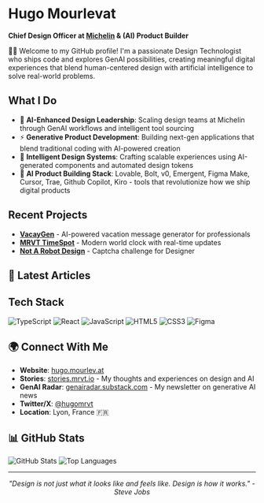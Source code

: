 # Hugo Mourlevat
**Chief Design Officer at [Michelin](https://github.com/michelin) & (AI) Product Builder**

👋🏽 Welcome to my GitHub profile! I'm a passionate Design Technologist who ships code and explores GenAI possibilities, creating meaningful digital experiences that blend human-centered design with artificial intelligence to solve real-world problems.

## What I Do
- 🤖 **AI-Enhanced Design Leadership**: Scaling design teams at Michelin through GenAI workflows and intelligent tool sourcing
- ⚡ **Generative Product Development**: Building next-gen applications that blend traditional coding with AI-powered creation
- 🎨 **Intelligent Design Systems**: Crafting scalable experiences using AI-generated components and automated design tokens
- 🚀 **AI Product Building Stack**: Lovable, Bolt, v0, Emergent, Figma Make, Cursor, Trae, Github Copilot, Kiro - tools that revolutionize how we ship digital products

## Recent Projects
- **[VacayGen](https://github.com/hugomrvt/vacaygen)** - AI-powered vacation message generator for professionals
- **[MRVT TimeSpot](https://github.com/hugomrvt/mrvt-timespot)** - Modern world clock with real-time updates
- **[Not A Robot Design](https://github.com/hugomrvt/not-a-robot-design)** - Captcha challenge for Designer

## 📝 Latest Articles
<!-- LATEST_ARTICLES_START -->
<!-- LATEST_ARTICLES_END -->

## Tech Stack
![TypeScript](https://img.shields.io/badge/-TypeScript-3178C6?style=flat-square&logo=typescript&logoColor=white) ![React](https://img.shields.io/badge/-React-61DAFB?style=flat-square&logo=react&logoColor=black) ![JavaScript](https://img.shields.io/badge/-JavaScript-F7DF1E?style=flat-square&logo=javascript&logoColor=black) ![HTML5](https://img.shields.io/badge/-HTML5-E34F26?style=flat-square&logo=html5&logoColor=white) ![CSS3](https://img.shields.io/badge/-CSS3-1572B6?style=flat-square&logo=css3&logoColor=white) ![Figma](https://img.shields.io/badge/-Figma-F24E1E?style=flat-square&logo=figma&logoColor=white)

## 🌍 Connect With Me
- **Website**: [hugo.mourlev.at](https://hugo.mourlev.at/)
- **Stories**: [stories.mrvt.io](https://stories.mrvt.io/) - My thoughts and experiences on design and AI
- **GenAI Radar**: [genairadar.substack.com](https://genairadar.substack.com/) - My newsletter on generative AI news
- **Twitter/X**: [@hugomrvt](https://twitter.com/hugomrvt)
- **Location**: Lyon, France 🇫🇷

## 📊 GitHub Stats
![GitHub Stats](https://github-readme-stats.vercel.app/api?username=hugomrvt&show_icons=true&theme=dark) ![Top Languages](https://github-readme-stats.vercel.app/api/top-langs/?username=hugomrvt&layout=compact&theme=dark)

---
<div align="center">
<i>"Design is not just what it looks like and feels like. Design is how it works." - Steve Jobs</i>
</div>
